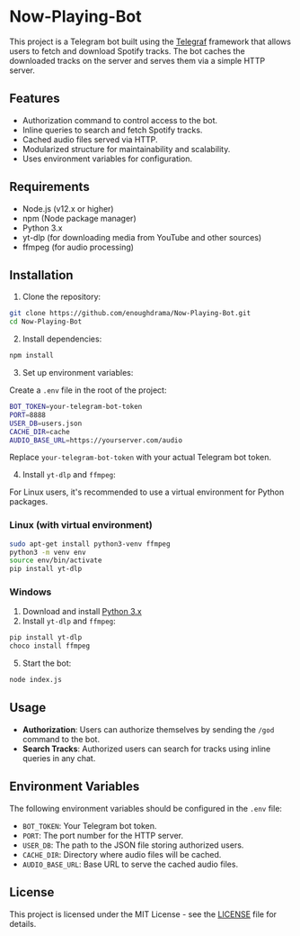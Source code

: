 # Now-Playing-Bot

This project is a Telegram bot built using the [Telegraf](https://telegraf.js.org/) framework that allows users to fetch and download Spotify tracks. The bot caches the downloaded tracks on the server and serves them via a simple HTTP server.

## Features

- Authorization command to control access to the bot.
- Inline queries to search and fetch Spotify tracks.
- Cached audio files served via HTTP.
- Modularized structure for maintainability and scalability.
- Uses environment variables for configuration.

## Requirements

- Node.js (v12.x or higher)
- npm (Node package manager)
- Python 3.x
- yt-dlp (for downloading media from YouTube and other sources)
- ffmpeg (for audio processing)

## Installation

1. Clone the repository:

```bash
git clone https://github.com/enoughdrama/Now-Playing-Bot.git
cd Now-Playing-Bot
```

2. Install dependencies:

```bash
npm install
```

3. Set up environment variables:

Create a `.env` file in the root of the project:

```bash
BOT_TOKEN=your-telegram-bot-token
PORT=8888
USER_DB=users.json
CACHE_DIR=cache
AUDIO_BASE_URL=https://yourserver.com/audio
```

Replace `your-telegram-bot-token` with your actual Telegram bot token.

4. Install `yt-dlp` and `ffmpeg`:

For Linux users, it's recommended to use a virtual environment for Python packages.

### Linux (with virtual environment)

```bash
sudo apt-get install python3-venv ffmpeg
python3 -m venv env
source env/bin/activate
pip install yt-dlp
```

### Windows

1. Download and install [Python 3.x](https://www.python.org/downloads/)
2. Install `yt-dlp` and `ffmpeg`:

```bash
pip install yt-dlp
choco install ffmpeg
```

5. Start the bot:

```bash
node index.js
```

## Usage

- **Authorization**: Users can authorize themselves by sending the `/god` command to the bot.
- **Search Tracks**: Authorized users can search for tracks using inline queries in any chat.

## Environment Variables

The following environment variables should be configured in the `.env` file:

- `BOT_TOKEN`: Your Telegram bot token.
- `PORT`: The port number for the HTTP server.
- `USER_DB`: The path to the JSON file storing authorized users.
- `CACHE_DIR`: Directory where audio files will be cached.
- `AUDIO_BASE_URL`: Base URL to serve the cached audio files.

## License

This project is licensed under the MIT License - see the [LICENSE](LICENSE) file for details.
